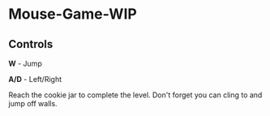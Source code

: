 # Mouse-Game-WIP
 
## Controls

**W** - Jump

**A/D** - Left/Right

Reach the cookie jar to complete the level. Don't forget you can cling to and jump off walls.
